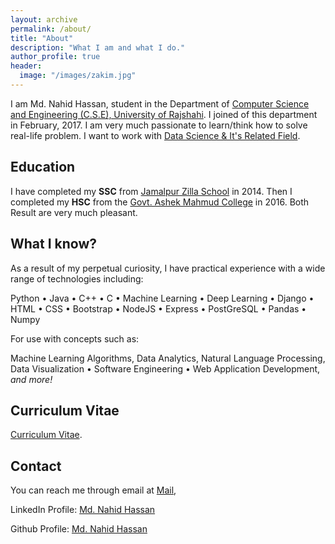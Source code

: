 ```yaml
---
layout: archive
permalink: /about/
title: "About"
description: "What I am and what I do."
author_profile: true
header:
  image: "/images/zakim.jpg"
---
```

I am Md. Nahid Hassan, student  in the Department of [Computer Science and Engineering (C.S.E), University of Rajshahi](http:/www.ru.ac.bd/cse/). I joined of this department in February, 2017. I am very much passionate to learn/think how to solve real-life problem. I want to work with [Data Science & It's Related Field](https:en.wikipedia.org/wikiData_science).


## Education
I have completed my **SSC** from [Jamalpur Zilla School](http://www.jzs.edu.bd/) in 2014. Then I completed my **HSC** from the [Govt. Ashek Mahmud College](http://amc.edu.bd/) in 2016. Both Result are very much pleasant.

## What I know?
As a result of my perpetual curiosity, I have practical experience with a wide range of technologies including:

Python • Java • C++ • C • Machine Learning • Deep Learning • Django • HTML • CSS • Bootstrap • NodeJS • Express • PostGreSQL • Pandas • Numpy

For use with concepts such as:

Machine Learning Algorithms, Data Analytics, Natural Language Processing, Data Visualization • Software Engineering • Web Application Development, <em>and more!</em>

## Curriculum Vitae
[Curriculum Vitae](https://docs.google.com/document/d/1zipcqtAn30aoBAtbXskZXf0427qziwfzI7FmeTCy5qU/edit?usp=sharing).

## Contact
You can reach me through email at [Mail](nahid.cseru@gmail.com),

LinkedIn Profile: [Md. Nahid Hassan](https://www.linkedin.com/in/md-nahid-hassan-a3639317a/)

Github Profile: [Md. Nahid Hassan](https://github.com/Nahid-Hassan)
